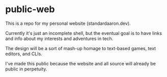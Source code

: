# public-web

This is a repo for my personal website (standardaaron.dev).

Currently it's just an incomplete shell, but the eventual goal is to have links and info about my interests and adventures in tech.

The design will be a sort of mash-up homage to text-based games, text editors, and CLIs.

I've made this public because the website and all source will already be public in perpetuity.
